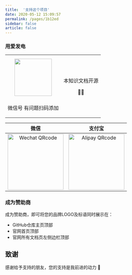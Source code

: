 ```yaml
---
title:  '支持这个项目'
date: 2020-05-12 15:09:57
permalink: /pages/1b12ed
sidebar: false
article: false
---
```

### 用爱发电
<table>
  <tbody>
    <tr>
      <td align="center" valign="middle">
        <img src="https://pic1.xuehuaimg.com/proxy/raw.githubusercontent.com/Kryust/image/main/img/41f3460c86bf07b64ca924e690da5ba.jpg" class="no-zoom" style="width:120px;margin: 10px;">
        <p>微信号 有问题扫码添加</p>
      </td>
      <td align="center" valign="middle">
        <p>本知识文档开源</p>
        <p>😶‍🌫️</p>
      </td>
    </tr>
  </tbody>
</table>

| 微信 | 支付宝 |
| :---: | :---: |
| <img :src="$withBase('/img/qrcode/zwx.jpg')" alt="Wechat QRcode" width=180> | <img :src="$withBase('/img/qrcode/zzfb.jpg')" alt="Alipay QRcode" width=180> |

### 成为赞助商

成为赞助商，即可将您的品牌LOGO及标语同时展示在：
- GitHub仓库主页顶部
- 官网首页顶部
- 官网所有文档页左侧边栏顶部

## 致谢
感谢给予支持的朋友，您的支持是我前进的动力 🎉
